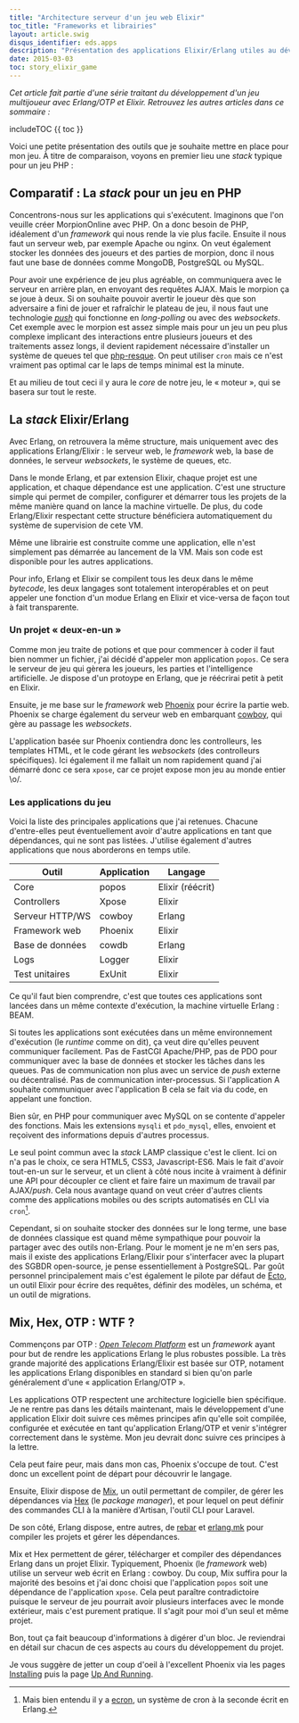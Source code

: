 ```yaml
---
title: "Architecture serveur d'un jeu web Elixir"
toc_title: "Frameworks et librairies"
layout: article.swig
disqus_identifier: eds.apps
description: "Présentation des applications Elixir/Erlang utiles au développement d'un jeu web"
date: 2015-03-03
toc: story_elixir_game
---
```


*Cet article fait partie d'une série traitant du développement d'un jeu multijoueur avec Erlang/OTP et Elixir. Retrouvez les autres articles dans ce sommaire :*

includeTOC {{ toc }}

Voici une petite présentation des outils que je souhaite mettre en place pour mon jeu. À titre de comparaison, voyons en premier lieu une *stack* typique pour un jeu PHP :

## Comparatif : La *stack* pour un jeu en PHP

Concentrons-nous sur les applications qui s'exécutent. Imaginons que l'on veuille créer MorpionOnline avec PHP. On a donc besoin de PHP, idéalement d'un *framework* qui nous rende la vie plus facile. Ensuite il nous faut un serveur web, par exemple Apache ou nginx. On veut également stocker les données des joueurs et des parties de morpion, donc il nous faut une base de données comme MongoDB, PostgreSQL ou MySQL.

Pour avoir une expérience de jeu plus agréable, on communiquera avec le serveur en arrière plan, en envoyant des requêtes AJAX. Mais le morpion ça se joue à deux. Si on souhaite pouvoir avertir le joueur dès que son adversaire a fini de jouer et rafraîchir le plateau de jeu, il nous faut une technologie *[push](http://fr.wikipedia.org/wiki/Server_push)* qui fonctionne en *long-polling* ou avec des *websockets*. Cet exemple avec le morpion est assez simple mais pour un jeu un peu plus complexe implicant des interactions entre plusieurs joueurs et des traitements assez longs, il devient rapidement nécessaire d'installer un système de queues tel que [php-resque](https://github.com/chrisboulton/php-resque). On peut utiliser `cron` mais ce n'est vraiment pas optimal car le laps de temps minimal est la minute.

Et au milieu de tout ceci il y aura le *core* de notre jeu, le « moteur », qui se basera sur tout le reste.

## La *stack* Elixir/Erlang

Avec Erlang, on retrouvera la même structure, mais uniquement avec des applications Erlang/Elixir : le serveur web, le *framework* web, la base de données, le serveur *websockets*, le système de queues, etc.

Dans le monde Erlang, et par extension Elixir, chaque projet est une application, et chaque dépendance est une application. C'est une structure simple qui permet de compiler, configurer et démarrer tous les projets de la même manière quand on lance la machine virtuelle. De plus, du code Erlang/Elixir respectant cette structure bénéficiera automatiquement du système de supervision de cete VM.

Même une librairie est construite comme une application, elle n'est simplement pas démarrée au lancement de la VM. Mais son code est disponible pour les autres applications.

Pour info, Erlang et Elixir se compilent tous les deux dans le même *bytecode*, les deux langages sont totalement interopérables et on peut appeler une fonction d'un modue Erlang en Elixir et vice-versa de façon tout à fait transparente.

### Un projet « deux-en-un »

Comme mon jeu traite de potions et que pour commencer à coder il faut bien nommer un fichier, j'ai décidé d'appeler mon application `popos`. Ce sera le serveur de jeu qui gèrera les joueurs, les parties et l'intelligence artificielle. Je dispose d'un protoype en Erlang, que je réécrirai petit à petit en Elixir.

Ensuite, je me base sur le *framework* web [Phoenix](http://www.phoenixframework.org/) pour écrire la partie web. Phoenix se charge également du serveur web en embarquant [cowboy](https://github.com/ninenines/cowboy), qui gère au passage les *websockets*.

L'application basée sur Phoenix contiendra donc les controlleurs, les templates HTML, et le code gérant les *websockets* (des controlleurs spécifiques). Ici également il me fallait un nom rapidement quand j'ai démarré donc ce sera `xpose`, car ce projet expose mon jeu au monde entier \o/.

### Les applications du jeu

Voici la liste des principales applications que j'ai retenues. Chacune d'entre-elles peut éventuellement avoir d'autre applications en tant que dépendances, qui ne sont pas listées. J'utilise également d'autres applications que nous aborderons en temps utile.

| Outil             | Application       | Langage          |
| ----------------- | ----------------- | ---------------- |
| Core              | popos             | Elixir (réécrit) |
| Controllers       | Xpose             | Elixir           |
| Serveur HTTP/WS   | cowboy            | Erlang           |
| Framework web     | Phoenix           | Elixir           |
| Base de données   | cowdb             | Erlang           |
| Logs              | Logger            | Elixir           |
| Test unitaires    | ExUnit            | Elixir           |

Ce qu'il faut bien comprendre, c'est que toutes ces applications sont lancées dans un même contexte d'exécution, la machine virtuelle Erlang : BEAM.

Si toutes les applications sont exécutées dans un même environnement d'exécution (le *runtime* comme on dit), ça veut dire qu'elles peuvent communiquer facilement. Pas de FastCGI Apache/PHP, pas de PDO pour communiquer avec la base de données et stocker les tâches dans les queues. Pas de communication non plus avec un service de *push* externe ou décentralisé. Pas de communication inter-processus. Si l'application A souhaite communiquer avec l'application B cela se fait via du code, en appelant une fonction.

Bien sûr, en PHP pour communiquer avec MySQL on se contente d'appeler des fonctions. Mais les extensions `mysqli` et `pdo_mysql`, elles, envoient et reçoivent des informations depuis d'autres processus.

Le seul point commun avec la *stack* LAMP classique c'est le client. Ici on n'a pas le choix, ce sera HTML5, CSS3, Javascript-ES6. Mais le fait d'avoir tout-en-un sur le serveur, et un client à côté nous incite à vraiment à définir une API pour découpler ce client et faire faire un maximum de travail par AJAX/*push*. Cela nous avantage quand on veut créer d'autres clients comme des applications mobiles ou des scripts automatisés en CLI via `cron`[^ecron].

[^ecron]: Mais bien entendu il y a [ecron](https://github.com/fra/ecron), un système de cron à la seconde écrit en Erlang.

Cependant, si on souhaite stocker des données sur le long terme, une base de données classique est quand même sympathique pour pouvoir la partager avec des outils non-Erlang. Pour le moment je ne m'en sers pas, mais il existe des applications Erlang/Elixir pour s'interfacer avec la plupart des SGBDR open-source, je pense essentiellement à PostgreSQL. Par goût personnel principalement mais c'est également le pilote par défaut de [Ecto](https://github.com/elixir-lang/ecto), un outil Elixir pour écrire des requêtes, définir des modèles, un schéma, et un outil de migrations.

## Mix, Hex, OTP : WTF ?

Commençons par OTP : *[Open Telecom Platform](https://en.wikipedia.org/wiki/Open_Telecom_Platform)* est un *framework* ayant pour but de rendre les applications Erlang le plus robustes possible. La très grande majorité des applications Erlang/Elixir est basée sur OTP, notament les applications Erlang disponibles en standard si bien qu'on parle généralement d'une « application Erlang/OTP ».

Les applications OTP respectent une architecture logicielle bien spécifique. Je ne rentre pas dans les détails maintenant, mais le développement d'une application Elixir doit suivre ces mêmes principes afin qu'elle soit compilée, configurée et exécutée en tant qu'application Erlang/OTP et venir s'intégrer correctement dans le système. Mon jeu devrait donc suivre ces principes à la lettre.

Cela peut faire peur, mais dans mon cas, Phoenix s'occupe de tout. C'est donc un excellent point de départ pour découvrir le langage.

Ensuite, Elixir dispose de [Mix](http://elixir-lang.org/getting-started/mix-otp/introduction-to-mix.html), un outil permettant de compiler, de gérer les dépendances via [Hex](https://hex.pm/) (le *package manager*), et pour lequel on peut définir des commandes CLI à la manière d'Artisan, l'outil CLI pour Laravel.

De son côté, Erlang dispose, entre autres, de [rebar](https://github.com/basho/rebar) et [erlang.mk](https://github.com/ninenines/erlang.mk) pour compiler les projets et gérer les dépendances.

Mix et Hex permettent de gérer, télécharger et compiler des dépendances Erlang dans un projet Elixir. Typiquement, Phoenix (le *framework* web) utilise un serveur web écrit en Erlang : cowboy. Du coup, Mix suffira pour la majorité des besoins et j'ai donc choisi que l'application `popos` soit une dépendance de l'application `xpose`. Cela peut paraître contradictoire puisque le serveur de jeu pourrait avoir plusieurs interfaces avec le monde extérieur, mais c'est purement pratique. Il s'agit pour moi d'un seul et même projet.

Bon, tout ça fait beaucoup d'informations à digérer d'un bloc. Je reviendrai en détail sur chacun de ces aspects au cours du développement du projet.

Je vous suggère de jetter un coup d'oeil à l'excellent Phoenix via les pages [Installing](http://www.phoenixframework.org/docs/installation) puis la page [Up And Running](http://www.phoenixframework.org/docs/up-and-running).

